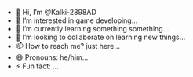 - 👋 Hi, I’m @Kalki-2898AD
- 👀 I’m interested in game developing...
- 🌱 I’m currently learning something something...
- 💞️ I’m looking to collaborate on learning new things...
- 📫 How to reach me? just here...
- 😄 Pronouns: he/him...
- ⚡ Fun fact: ...

<!---
Kalki-2898AD/Kalki-2898AD is a ✨ special ✨ repository because its `README.md` (this file) appears on your GitHub profile.
You can click the Preview link to take a look at your changes.
--->
